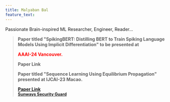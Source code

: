 ```yaml
---
title: Malyaban Bal
feature_text: 
---
```

Passionate Brain-inspired ML Researcher, Engineer, Reader...

<blockquote>
  <p>Paper titled "SpikingBERT: Distilling BERT to Train Spiking Language Models Using Implicit Differentiation" to be presented at</p><p style="color:red;">AAAI-24 Vancouver.</p> <p href="https://arxiv.org/pdf/2308.10873.pdf">Paper Link</a>
  <p>Paper titled "Sequence Learning Using Equilibrium Propagation" presented at IJCAI-23 Macao.</p> <a href="https://www.ijcai.org/proceedings/2023/0329.pdf">Paper Link</a>
  <footer>
    <a href="http://www.imdb.com/title/tt0284978/quotes/qt1375101">Sunways Security Guard</a>
  </footer>
</blockquote>
<style>
blockquote {
  text-align: left;
  font-weight: bold;
}
blockquote footer {
  font-size: .8rem;
}
</style>

<script>
const blockquote = document.querySelector("blockquote")
const bolden = (keyString, string) =>
  string.replace(new RegExp(keyString, 'g'), '<strong>'+keyString+'</strong>')

blockquote.innerHTML = bolden("Mr. Sullivan", blockquote.innerHTML)
</script>


